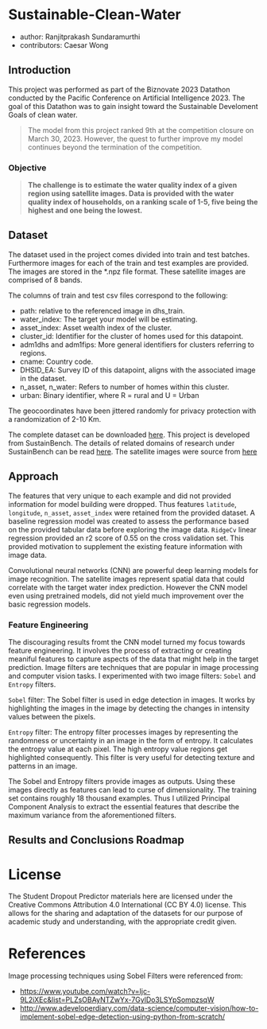 # Sustainable-Clean-Water

- author: Ranjitprakash Sundaramurthi
- contributors: Caesar Wong

## Introduction

This project was performed as part of the Biznovate 2023 Datathon conducted by the Pacific Conference on Artificial Intelligence 2023. The goal of this Datathon was to gain insight toward the Sustainable Develoment Goals of clean water.

> The model from this project ranked 9th at the competition closure on March 30, 2023. However, the quest to further improve my model continues beyond the termination of the competition.

### Objective

>**The challenge is to estimate the water quality index of a given region using satellite images. Data is provided with the water quality index of households, on a ranking scale of 1-5, five being the highest and one being the lowest.**

## Dataset

The dataset used in the project comes divided into train and test batches. Furthermore images for each of the train and test examples are provided. The images are stored in the *.npz file format. These satellite images are comprised of 8 bands.

The columns of train and test csv files correspond to the following:

- path: relative to the referenced image in dhs_train.
- water_index:  The target your model will be estimating.
- asset_index: Asset wealth index of the cluster.
- cluster_id: Identifier for the cluster of homes used for this datapoint.
- adm1dhs and adm1fips: More general identifiers for clusters referring to regions.
- cname: Country code.
- DHSID_EA: Survey ID of this datapoint, aligns with the associated image in the dataset.
- n_asset, n_water: Refers to number of homes within this cluster.
- urban: Binary identifier, where R = rural and U = Urban

The geocoordinates have been jittered randomly for privacy protection with a randomization of 2-10 Km.

The complete dataset can be downloaded [here](https://www.kaggle.com/competitions/bizinnovate-2023/data). This project is developed from SustainBench. The details of related domains of research under SustainBench can be read [here](https://openreview.net/pdf?id=5HR3vCylqD). The satellite images were source from [here](https://ieeexplore.ieee.org/stamp/stamp.jsp?tp=&arnumber=9441016)

## Approach

The features that very unique to each example and did not provided information for model building were dropped. Thus features `latitude`, `longitude`, `n_asset`, `asset_index` were retained from the provided dataset. A baseline regression model was created to assess the performance based on the provided tabular data before exploring the image data. `RidgeCv` linear regression provided an r2 score of 0.55 on the cross validation set. This provided motivation to supplement the existing feature information with image data.

Convolutional neural networks (CNN) are powerful deep learning models for image recognition. The satellite images represent spatial data that could correlate with the target water index prediction. However the CNN model even using pretrained models, did not yield much improvement over the basic regression models.

### Feature Engineering

The discouraging results fromt the CNN model turned my focus towards feature engineering. It involves the process of extracting or creating meaniful features to capture aspects of the data that might help in the target prediction. Image filters are techniques that are popular in image processing and computer vision tasks. I experimented with two image filters: `Sobel` and `Entropy` filters.

`Sobel` filter: The Sobel filter is used in edge detection in images. It works by highlighting the images in the image by detecting the changes in intensity values between the pixels.

`Entropy` filter: The entropy filter processes images by representing the randomness or uncertainty in an image in the form of entropy. It calculates the entropy value at each pixel. The high entropy value regions get highlighted consequently. This filter is very useful for detecting texture and patterns in an image.

The Sobel and Entropy filters provide images as outputs. Using these images directly as features can lead to curse of dimensionality. The training set contains roughly 18 thousand examples. Thus I utilized Principal Component Analysis to extract the essential features that describe the maximum variance from the aforementioned filters.

## Results and Conclusions Roadmap

# License

The Student Dropout Predictor materials here are licensed under the Creative Commons Attribution 4.0 International (CC BY 4.0) license. This allows for the sharing and adaptation of the datasets for our purpose of academic study and understanding, with the appropriate credit given.

# References

Image processing techniques using Sobel Filters were referenced from:

- <https://www.youtube.com/watch?v=Ijc-9L2iXEc&list=PLZsOBAyNTZwYx-7GylDo3LSYpSompzsqW>
- <http://www.adeveloperdiary.com/data-science/computer-vision/how-to-implement-sobel-edge-detection-using-python-from-scratch/>
